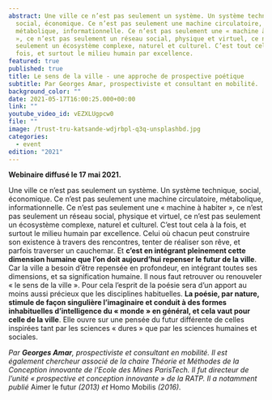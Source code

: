 ```yaml
---
abstract: Une ville ce n’est pas seulement un système. Un système technique,
  social, économique. Ce n’est pas seulement une machine circulatoire,
  métabolique, informationnelle. Ce n’est pas seulement une « machine à habiter
  », ce n’est pas seulement un réseau social, physique et virtuel, ce n’est pas
  seulement un écosystème complexe, naturel et culturel. C’est tout cela à la
  fois, et surtout le milieu humain par excellence.
featured: true
published: true
title: Le sens de la ville - une approche de prospective poétique
subtitle: Par Georges Amar, prospectiviste et consultant en mobilité.
background_color: ""
date: 2021-05-17T16:00:25.000+00:00
link: ""
youtube_video_id: vEZXLUgpcw0
file: ""
image: /trust-tru-katsande-wdjrbpl-q3q-unsplashbd.jpg
categories:
  - event
edition: "2021"
---
```

**Webinaire diffusé le 17 mai 2021.**

Une ville ce n’est pas seulement un système. Un système technique, social, économique. Ce n’est pas seulement une machine circulatoire, métabolique, informationnelle. Ce n’est pas seulement une « machine à habiter », ce n’est pas seulement un réseau social, physique et virtuel, ce n’est pas seulement un écosystème complexe, naturel et culturel. C’est tout cela à la fois, et surtout le milieu humain par excellence. Celui où chacun peut construire son existence à travers des rencontres, tenter de réaliser son rêve, et parfois traverser un cauchemar. Et **c’est en intégrant pleinement cette dimension humaine que l’on doit aujourd’hui repenser le futur de la ville**. Car la ville a besoin d’être repensée en profondeur, en intégrant toutes ses dimensions, et sa signification humaine. Il nous faut retrouver ou renouveler « le sens de la ville ». Pour cela l’esprit de la poésie sera d’un apport au moins aussi précieux que les disciplines habituelles. **La poésie, par nature, stimule de façon singulière l’imaginaire et conduit à des formes inhabituelles d’intelligence du « monde » en général, et cela vaut pour celle de la ville**. Elle ouvre sur une pensée du futur différente de celles inspirées tant par les sciences « dures » que par les sciences humaines et sociales.

_Par **Georges Amar**, prospectiviste et consultant en mobilité. Il est également chercheur associé de la chaire Théorie et Méthodes de la Conception innovante de l'Ecole des Mines ParisTech. Il fut directeur de l’unité « prospective et conception innovante » de la RATP. Il a notamment publié_ Aimer le futur _(2013) et_ Homo Mobilis _(2016)._